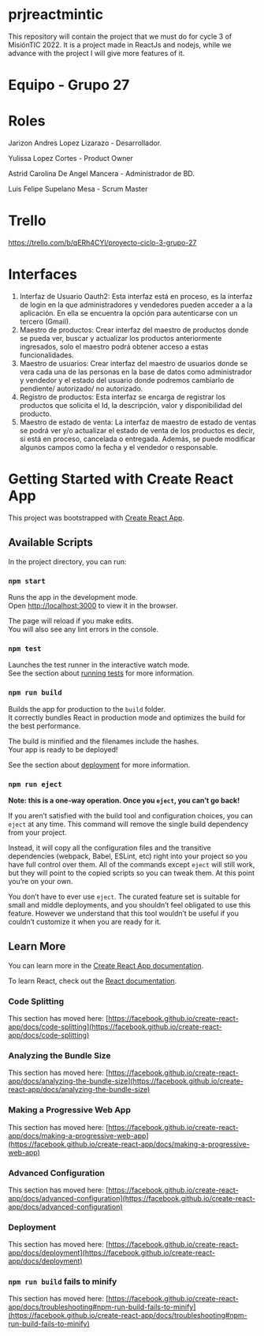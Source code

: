 # prjreactmintic
This repository will contain the project that we must do for cycle 3 of MisiónTIC 2022. It is a project made in ReactJs and nodejs, while we advance with the project I will give more features of it.

# Equipo - Grupo 27

# Roles
Jarizon Andres Lopez Lizarazo - Desarrollador.

Yulissa Lopez Cortes - Product Owner

Astrid Carolina De Angel Mancera - Administrador de BD.

Luis Felipe Supelano Mesa - Scrum Master

# Trello
https://trello.com/b/qERh4CYl/proyecto-ciclo-3-grupo-27

# Interfaces
1. Interfaz de Usuario Oauth2: Esta interfaz está en proceso, es la interfaz de login en la que administradores y vendedores pueden acceder a a la aplicación. En ella se encuentra la opción para autenticarse con un tercero (Gmail).
2. Maestro de productos: Crear interfaz del maestro de productos donde se pueda ver, buscar y actualizar los productos anteriormente ingresados, solo el maestro podrá obtener acceso a estas funcionalidades.
3. Maestro de usuarios: Crear interfaz del maestro de usuarios donde se vera cada una de las personas en la base de datos como administrador y vendedor y el estado del usuario donde podremos cambiarlo de pendiente/ autorizado/ no autorizado.
4. Registro de productos: Esta interfaz se encarga de registrar los productos que solicita el Id, la descripción, valor y disponibilidad del producto.
5. Maestro de estado de venta: La interfaz de maestro de estado de ventas se podrá ver y/o actualizar el estado de venta de los productos es decir, si está en proceso, cancelada o entregada. Además, se puede modificar algunos campos como la fecha y el vendedor o responsable.

# Getting Started with Create React App

This project was bootstrapped with [Create React App](https://github.com/facebook/create-react-app).

## Available Scripts

In the project directory, you can run:

### `npm start`

Runs the app in the development mode.\
Open [http://localhost:3000](http://localhost:3000) to view it in the browser.

The page will reload if you make edits.\
You will also see any lint errors in the console.

### `npm test`

Launches the test runner in the interactive watch mode.\
See the section about [running tests](https://facebook.github.io/create-react-app/docs/running-tests) for more information.

### `npm run build`

Builds the app for production to the `build` folder.\
It correctly bundles React in production mode and optimizes the build for the best performance.

The build is minified and the filenames include the hashes.\
Your app is ready to be deployed!

See the section about [deployment](https://facebook.github.io/create-react-app/docs/deployment) for more information.

### `npm run eject`

**Note: this is a one-way operation. Once you `eject`, you can’t go back!**

If you aren’t satisfied with the build tool and configuration choices, you can `eject` at any time. This command will remove the single build dependency from your project.

Instead, it will copy all the configuration files and the transitive dependencies (webpack, Babel, ESLint, etc) right into your project so you have full control over them. All of the commands except `eject` will still work, but they will point to the copied scripts so you can tweak them. At this point you’re on your own.

You don’t have to ever use `eject`. The curated feature set is suitable for small and middle deployments, and you shouldn’t feel obligated to use this feature. However we understand that this tool wouldn’t be useful if you couldn’t customize it when you are ready for it.

## Learn More

You can learn more in the [Create React App documentation](https://facebook.github.io/create-react-app/docs/getting-started).

To learn React, check out the [React documentation](https://reactjs.org/).

### Code Splitting

This section has moved here: [https://facebook.github.io/create-react-app/docs/code-splitting](https://facebook.github.io/create-react-app/docs/code-splitting)

### Analyzing the Bundle Size

This section has moved here: [https://facebook.github.io/create-react-app/docs/analyzing-the-bundle-size](https://facebook.github.io/create-react-app/docs/analyzing-the-bundle-size)

### Making a Progressive Web App

This section has moved here: [https://facebook.github.io/create-react-app/docs/making-a-progressive-web-app](https://facebook.github.io/create-react-app/docs/making-a-progressive-web-app)

### Advanced Configuration

This section has moved here: [https://facebook.github.io/create-react-app/docs/advanced-configuration](https://facebook.github.io/create-react-app/docs/advanced-configuration)

### Deployment

This section has moved here: [https://facebook.github.io/create-react-app/docs/deployment](https://facebook.github.io/create-react-app/docs/deployment)

### `npm run build` fails to minify

This section has moved here: [https://facebook.github.io/create-react-app/docs/troubleshooting#npm-run-build-fails-to-minify](https://facebook.github.io/create-react-app/docs/troubleshooting#npm-run-build-fails-to-minify)
